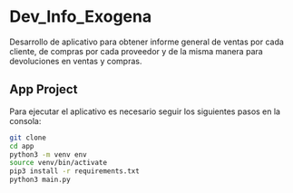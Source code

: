 # Dev_Info_Exogena
Desarrollo de aplicativo para obtener informe general de ventas por cada cliente, de compras por cada proveedor y de la misma manera para devoluciones en ventas y compras.

## App Project

Para ejecutar el aplicativo es necesario seguir los siguientes pasos en la consola:

```sh
git clone
cd app
python3 -m venv env
source venv/bin/activate
pip3 install -r requirements.txt 
python3 main.py
```